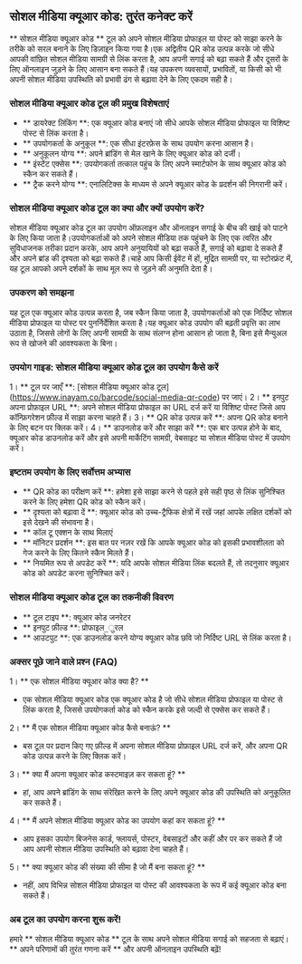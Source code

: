 ## सोशल मीडिया क्यूआर कोड: तुरंत कनेक्ट करें

** सोशल मीडिया क्यूआर कोड ** टूल को अपने सोशल मीडिया प्रोफाइल या पोस्ट को साझा करने के तरीके को सरल बनाने के लिए डिज़ाइन किया गया है।एक अद्वितीय QR कोड उत्पन्न करके जो सीधे आपकी वांछित सोशल मीडिया सामग्री से लिंक करता है, आप अपनी सगाई को बढ़ा सकते हैं और दूसरों के लिए ऑनलाइन जुड़ने के लिए आसान बना सकते हैं।यह उपकरण व्यवसायों, प्रभावितों, या किसी को भी अपनी सोशल मीडिया उपस्थिति को प्रभावी ढंग से बढ़ावा देने के लिए एकदम सही है।

### सोशल मीडिया क्यूआर कोड टूल की प्रमुख विशेषताएं

- ** डायरेक्ट लिंकिंग **: एक क्यूआर कोड बनाएं जो सीधे आपके सोशल मीडिया प्रोफाइल या विशिष्ट पोस्ट से लिंक करता है।
- ** उपयोगकर्ता के अनुकूल **: एक सीधा इंटरफ़ेस के साथ उपयोग करना आसान है।
- ** अनुकूलन योग्य **: अपने ब्रांडिंग से मेल खाने के लिए क्यूआर कोड को दर्जी।
- ** इंस्टेंट एक्सेस **: उपयोगकर्ता तत्काल पहुंच के लिए अपने स्मार्टफोन के साथ क्यूआर कोड को स्कैन कर सकते हैं।
- ** ट्रैक करने योग्य **: एनालिटिक्स के माध्यम से अपने क्यूआर कोड के प्रदर्शन की निगरानी करें।

### सोशल मीडिया क्यूआर कोड टूल का क्या और क्यों उपयोग करें?

सोशल मीडिया क्यूआर कोड टूल का उपयोग ऑफ़लाइन और ऑनलाइन सगाई के बीच की खाई को पाटने के लिए किया जाता है।उपयोगकर्ताओं को अपने सोशल मीडिया तक पहुंचने के लिए एक त्वरित और सुविधाजनक तरीका प्रदान करके, आप अपने अनुयायियों को बढ़ा सकते हैं, सगाई को बढ़ावा दे सकते हैं और अपने ब्रांड की दृश्यता को बढ़ा सकते हैं।चाहे आप किसी ईवेंट में हों, मुद्रित सामग्री पर, या स्टोरफ्रंट में, यह टूल आपको अपने दर्शकों के साथ मूल रूप से जुड़ने की अनुमति देता है।

### उपकरण को समझना

यह टूल एक क्यूआर कोड उत्पन्न करता है, जब स्कैन किया जाता है, उपयोगकर्ताओं को एक निर्दिष्ट सोशल मीडिया प्रोफाइल या पोस्ट पर पुनर्निर्देशित करता है।यह क्यूआर कोड उपयोग की बढ़ती प्रवृत्ति का लाभ उठाता है, जिससे लोगों के लिए अपनी सामग्री के साथ संलग्न होना आसान हो जाता है, बिना इसे मैन्युअल रूप से खोजने की आवश्यकता के बिना।

### उपयोग गाइड: सोशल मीडिया क्यूआर कोड टूल का उपयोग कैसे करें

1। ** टूल पर जाएँ **: [सोशल मीडिया क्यूआर कोड टूल] (https://www.inayam.co/barcode/social-media-qr-code) पर जाएं।
2। ** इनपुट अपना प्रोफ़ाइल URL **: अपने सोशल मीडिया प्रोफाइल का URL दर्ज करें या विशिष्ट पोस्ट जिसे आप कॉन्फ़िगरेशन फ़ील्ड में साझा करना चाहते हैं।
3। ** QR कोड उत्पन्न करें **: अपना QR कोड बनाने के लिए बटन पर क्लिक करें।
4। ** डाउनलोड करें और साझा करें **: एक बार उत्पन्न होने के बाद, क्यूआर कोड डाउनलोड करें और इसे अपनी मार्केटिंग सामग्री, वेबसाइट या सोशल मीडिया पोस्ट में उपयोग करें।

### इष्टतम उपयोग के लिए सर्वोत्तम अभ्यास

- ** QR कोड का परीक्षण करें **: हमेशा इसे साझा करने से पहले इसे सही पृष्ठ से लिंक सुनिश्चित करने के लिए हमेशा QR कोड को स्कैन करें।
- ** दृश्यता को बढ़ावा दें **: क्यूआर कोड को उच्च-ट्रैफिक क्षेत्रों में रखें जहां आपके लक्षित दर्शकों को इसे देखने की संभावना है।
- ** कॉल टू एक्शन के साथ मिलाएं
- ** मॉनिटर प्रदर्शन **: इस बात पर नज़र रखें कि आपके क्यूआर कोड को इसकी प्रभावशीलता को गेज करने के लिए कितने स्कैन मिलते हैं।
- ** नियमित रूप से अपडेट करें **: यदि आपके सोशल मीडिया लिंक बदलते हैं, तो तदनुसार क्यूआर कोड को अपडेट करना सुनिश्चित करें।

### सोशल मीडिया क्यूआर कोड टूल का तकनीकी विवरण

- ** टूल टाइप **: क्यूआर कोड जनरेटर
- ** इनपुट फ़ील्ड **: प्रोफाइल_ुरल
- ** आउटपुट **: एक डाउनलोड करने योग्य क्यूआर कोड छवि जो निर्दिष्ट URL से लिंक करता है।

### अक्सर पूछे जाने वाले प्रश्न (FAQ)

1। ** एक सोशल मीडिया क्यूआर कोड क्या है? **
- एक सोशल मीडिया क्यूआर कोड एक क्यूआर कोड है जो सीधे सोशल मीडिया प्रोफाइल या पोस्ट से लिंक करता है, जिससे उपयोगकर्ता कोड को स्कैन करके इसे जल्दी से एक्सेस कर सकते हैं।

2। ** मैं एक सोशल मीडिया क्यूआर कोड कैसे बनाऊं? **
- बस टूल पर प्रदान किए गए फ़ील्ड में अपना सोशल मीडिया प्रोफ़ाइल URL दर्ज करें, और अपना QR कोड उत्पन्न करने के लिए क्लिक करें।

3। ** क्या मैं अपना क्यूआर कोड कस्टमाइज़ कर सकता हूं? **
- हां, आप अपने ब्रांडिंग के साथ संरेखित करने के लिए अपने क्यूआर कोड की उपस्थिति को अनुकूलित कर सकते हैं।

4। ** मैं अपने सोशल मीडिया क्यूआर कोड का उपयोग कहां कर सकता हूं? **
- आप इसका उपयोग बिजनेस कार्ड, फ्लायर्स, पोस्टर, वेबसाइटों और कहीं और पर कर सकते हैं जो आप अपनी सोशल मीडिया उपस्थिति को बढ़ावा देना चाहते हैं।

5। ** क्या क्यूआर कोड की संख्या की सीमा है जो मैं बना सकता हूं? **
- नहीं, आप विभिन्न सोशल मीडिया प्रोफाइल या पोस्ट की आवश्यकता के रूप में कई क्यूआर कोड बना सकते हैं।

### अब टूल का उपयोग करना शुरू करें!

हमारे ** सोशल मीडिया क्यूआर कोड ** टूल के साथ अपने सोशल मीडिया सगाई को सहजता से बढ़ाएं।** अपने परिणामों की तुरंत गणना करें ** और अपनी ऑनलाइन उपस्थिति बढ़ें!